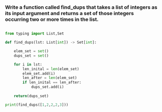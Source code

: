 ### Write a function called find_dups that takes a list of integers as its input argument and returns a set of those integers occurring two or more times in the list.

```python

from typing import List,Set

def find_dups(lst: List[int]) -> Set[int]:

    elem_set = set()
    dups_set = set()

    for i in lst:
        len_inital = len(elem_set)
        elem_set.add(i)
        len_after = len(elem_set)
        if len_inital == len_after:
            dups_set.add(i)
    
    return(dups_set)

print(find_dups([1,2,2,2,3]))

```